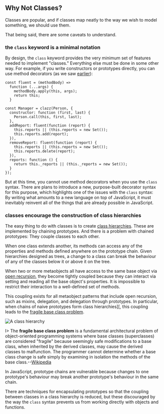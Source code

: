 ## Why Not Classes?

Classes are popular, and if classes map neatly to the way we wish to model something, we should use them.

That being said, there are some caveats to understand.

### the `class` keyword is a minimal notation

By design, the `class` keyword provides the very minimum set of features needed to implement "classes." Everything else must be done in some other way. For example, if you write constructors or prototypes directly, you can use method decorators (as we saw [earlier](#prototype-is-a-win)):

    const fluent = (methodBody) =>
      function (...args) {
        methodBody.apply(this, args);
        return this;
      }
      
    const Manager = clazz(Person, {
      constructor: function (first, last) {
        Person.call(this, first, last);
      },
      addReport: fluent(function (report) {
        this.reports || (this.reports = new Set());
        this.reports.add(report);
      }),
      removeReport: fluent(function (report) {
        this.reports || (this.reports = new Set());
        this.reports.delete(report);
      }),
      reports: function () {
        return this._reports || (this._reports = new Set());
      }
    });
    
But at this time, you cannot use method decorators when you use the `class` syntax. There are plans to introduce a new, purpose-built decorator syntax for this purpose, which highlights one of the issues with the `class` syntax: By writing what amounts to a new language on top of JavaScript, it must inevitably reinvent all of the things that are already possible in JavaScript.

### classes encourage the construction of class hierarchies

The easy thing to do with classes is to create [class hierarchies][ch]. These are implemented by chaining prototypes. And there is a problem with chained prototypes: They couple classes to each other.

When one class extends another, its methods can access any of the properties and methods defined anywhere on the prototype chain. Given hierarchies designed as trees, a change to a class can break the behaviour of any of the classes below it or above it on the tree.

When two or more metaobjects all have access to the same base object via [open recursion][or], they become tightly coupled because they can interact via setting and reading all the base object's properties. It is impossible to restrict their interaction to a well-defined set of methods.

This coupling exists for all metaobject patterns that include open recursion, such as mixins, delegation, and delegation through prototypes. In particular, when chains of naive prototypes form class hierarchies][, this coupling leads to the [fragile base class problem][fbc].

![A class hierarchy](images/tree.png)

I> The **fragile base class problem** is a fundamental architectural problem of object-oriented programming systems where base classes (superclasses) are considered "fragile" because seemingly safe modifications to a base class, when inherited by the derived classes, may cause the derived classes to malfunction. The programmer cannot determine whether a base class change is safe simply by examining in isolation the methods of the base class.--[Wikipedia](https://en.wikipedia.org/wiki/Fragile_base_class)

In JavaScript, prototype chains are vulnerable because changes to one prototype's behaviour may break another prototype's behaviour in the same chain.

[fbc]: https://en.wikipedia.org/wiki/Fragile_base_class

[or]: https://en.wikipedia.org/wiki/Open_recursion#Open_recursion

[ch]: https://en.wikipedia.org/wiki/Class_hierarchy

There are techniques for encapsulating prototypes so that the coupling between classes in a class hierarchy is reduced, but these discouraged by the way the `class` syntax prevents us from working directly with objects and functions.